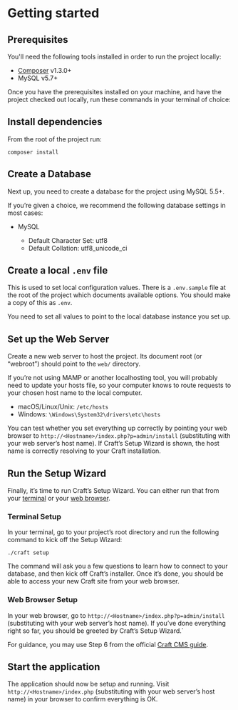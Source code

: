 # Getting started

## Prerequisites

You'll need the following tools installed in order to run the project locally:

-   [Composer](https://getcomposer.org/download/) v1.3.0+
-   MySQL v5.7+

Once you have the prerequisites installed on your machine, and have the project checked out locally, run these commands in your terminal of choice:

## Install dependencies

From the root of the project run:

```shell script
composer install
```

## Create a Database

Next up, you need to create a database for the project using MySQL 5.5+.

If you’re given a choice, we recommend the following database settings in most cases:

-   MySQL

    -   Default Character Set: utf8
    -   Default Collation: utf8_unicode_ci

## Create a local `.env` file

This is used to set local configuration values. There is a `.env.sample` file at the root of the project which documents available options. You should make a copy of this as `.env`.

You need to set all values to point to the local database instance you set up.

## Set up the Web Server
Create a new web server to host the project. Its document root (or “webroot”) should point to the `web/` directory.

If you’re not using MAMP or another localhosting tool, you will probably need to update your hosts file, so your computer knows to route requests to your chosen host name to the local computer.

-   macOS/Linux/Unix: `/etc/hosts`
-   Windows: `\Windows\System32\drivers\etc\hosts`

You can test whether you set everything up correctly by pointing your web browser to `http://<Hostname>/index.php?p=admin/install` (substituting <Hostname> with your web server’s host name). If Craft’s Setup Wizard is shown, the host name is correctly resolving to your Craft installation.

## Run the Setup Wizard
Finally, it’s time to run Craft’s Setup Wizard. You can either run that from your [terminal](#terminal-setup) or your [web browser](#web-browser-setup).

### Terminal Setup
In your terminal, go to your project’s root directory and run the following command to kick off the Setup Wizard:

```shell script
./craft setup
```

The command will ask you a few questions to learn how to connect to your database, and then kick off Craft’s installer. Once it’s done, you should be able to access your new Craft site from your web browser.

### Web Browser Setup
In your web browser, go to `http://<Hostname>/index.php?p=admin/install` (substituting <Hostname> with your web server’s host name). If you’ve done everything right so far, you should be greeted by Craft’s Setup Wizard.`

For guidance, you may use Step 6 from the official [Craft CMS guide](https://docs.craftcms.com/v3/installation.html#step-6-run-the-setup-wizard).

## Start the application

The application should now be setup and running. Visit `http://<Hostname>/index.php` (substituting <Hostname> with your web server’s host name) in your browser to confirm everything is OK.
